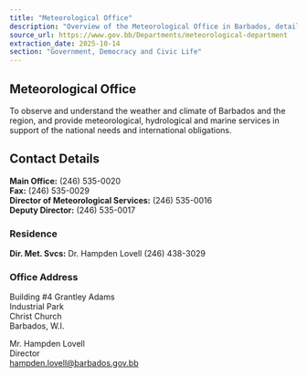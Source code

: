 ```yaml
---
title: "Meteorological Office"
description: "Overview of the Meteorological Office in Barbados, detailing its mission, contact information, and physical address."
source_url: https://www.gov.bb/Departments/meteorological-department
extraction_date: 2025-10-14
section: "Government, Democracy and Civic Life"
---
```


## Meteorological Office

To observe and understand the weather and climate of Barbados and the region, and provide meteorological, hydrological and marine services in support of the national needs and international obligations.

## Contact Details

**Main Office:** (246) 535-0020  
**Fax:** (246) 535-0029  
**Director of Meteorological Services:** (246) 535-0016  
**Deputy Director:** (246) 535-0017

### Residence

**Dir. Met. Svcs:** Dr. Hampden Lovell (246) 438-3029

### Office Address

Building #4 Grantley Adams  
Industrial Park  
Christ Church  
Barbados, W.I.

Mr. Hampden Lovell  
Director  
[hampden.lovell@barbados.gov.bb](mailto:hampden.lovell@barbados.gov.bb)
```